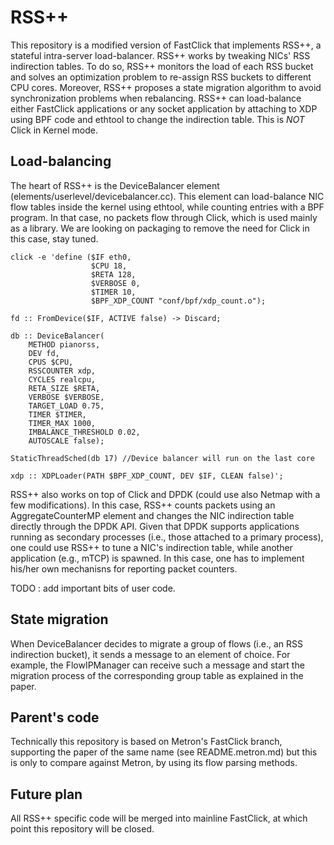 RSS++
=====

This repository is a modified version of FastClick that implements RSS++, a stateful intra-server load-balancer. RSS++ works by tweaking NICs' RSS indirection tables. To do so, RSS++ monitors the load of each RSS bucket and solves an optimization problem to re-assign RSS buckets to different CPU cores. Moreover, RSS++ proposes a state migration algorithm to avoid synchronization problems when rebalancing.
RSS++ can load-balance either FastClick applications or any socket application by attaching to XDP using BPF code and ethtool to change the indirection table. This is *NOT* Click in Kernel mode.

Load-balancing
--------------
The heart of RSS++ is the DeviceBalancer element (elements/userlevel/devicebalancer.cc).  This element can load-balance NIC flow tables inside the kernel using ethtool, while counting entries with a BPF program. In that case, no packets flow through Click, which is used mainly as a library. We are looking on packaging to remove the need for Click in this case, stay tuned.

```
click -e 'define ($IF eth0,
                  $CPU 18,
                  $RETA 128,
                  $VERBOSE 0,
                  $TIMER 10,
                  $BPF_XDP_COUNT "conf/bpf/xdp_count.o");
        
fd :: FromDevice($IF, ACTIVE false) -> Discard;

db :: DeviceBalancer(
    METHOD pianorss,
    DEV fd,
    CPUS $CPU,
    RSSCOUNTER xdp,
    CYCLES realcpu,
    RETA_SIZE $RETA,
    VERBOSE $VERBOSE,
    TARGET_LOAD 0.75,
    TIMER $TIMER,
    TIMER_MAX 1000,
    IMBALANCE_THRESHOLD 0.02,
    AUTOSCALE false);

StaticThreadSched(db 17) //Device balancer will run on the last core

xdp :: XDPLoader(PATH $BPF_XDP_COUNT, DEV $IF, CLEAN false)';

```

RSS++ also works on top of Click and DPDK (could use also Netmap with a few modifications). In this case, RSS++ counts packets using an AggregateCounterMP element and changes the NIC indirection table directly through the DPDK API.
Given that DPDK supports applications running as secondary processes (i.e., those attached to a primary process), one could use RSS++ to tune a NIC's indirection table, while another application (e.g., mTCP) is spawned. In this case, one has to implement his/her own mechanisns for reporting packet counters.

TODO : add important bits of user code.

State migration
---------------
When DeviceBalancer decides to migrate a group of flows (i.e., an RSS indirection bucket), it sends a message to an element of choice. For example, the FlowIPManager can receive such a message and start the migration process of the corresponding group table as explained in the paper.

Parent's code
-------------
Technically this repository is based on Metron's FastClick branch, supporting the paper of the same name (see README.metron.md) but this is only to compare against Metron, by using its flow parsing methods.

Future plan
-----------
All RSS++ specific code will be merged into mainline FastClick, at which point this repository will be closed.

